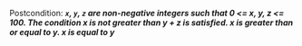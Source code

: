 Postcondition: ***`x`, `y`, `z` are non-negative integers such that 0 <= x, y, z <= 100. The condition x is not greater than y + z is satisfied. x is greater than or equal to y. x is equal to y***